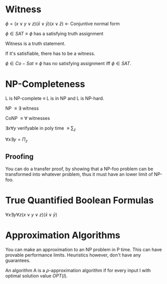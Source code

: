 
# Witness

$\phi = (x \vee y \vee z) (\bar x \vee \bar y) (x \vee \bar z)$
<- Conjuntive normal form

$\phi \in SAT \equiv \phi$ has a satisfying truth assignment

Witness is a truth statement.

If it's satisfiable, there has to be a witness.

$\phi \in Co-Sat \equiv \phi$ has no satisfying assignment iff $\phi \in SAT$.

# NP-Completeness

L is NP-complete $\equiv$ L is in NP and L is NP-hard.

NP $\equiv \exists$ witness

CoNP $\equiv \forall$ witnesses

$\exists x \forall y$ verifyable in poly time $\equiv \sum_z$

$\forall x \exists y = \Pi_z$

## Proofing

You can do a transfer proof, by showing that a NP-foo problem can be transformed
into whatever problem, thus it must have an lower limit of NP-foo.

# True Quantified Boolean Formulas

$\forall x \exists y \forall z (x \vee y \vee z) (\bar x \vee \bar y)$

# Approximation Algorithms

You can make an approximation to an NP problem in P time. This can have provable
performance limits. Heuristics however, don't have any guarantees.

An algorithm A is a $\rho$-approximation algorithm if for every input I with
optimal solution value $OPT(I)$.
